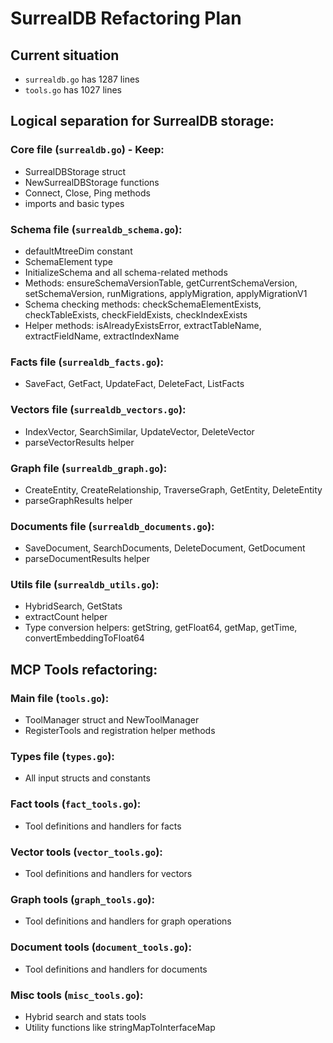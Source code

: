 # SurrealDB Refactoring Plan

## Current situation
- `surrealdb.go` has 1287 lines
- `tools.go` has 1027 lines

## Logical separation for SurrealDB storage:

### Core file (`surrealdb.go`) - Keep:
- SurrealDBStorage struct
- NewSurrealDBStorage functions  
- Connect, Close, Ping methods
- imports and basic types

### Schema file (`surrealdb_schema.go`):
- defaultMtreeDim constant
- SchemaElement type
- InitializeSchema and all schema-related methods
- Methods: ensureSchemaVersionTable, getCurrentSchemaVersion, setSchemaVersion, runMigrations, applyMigration, applyMigrationV1
- Schema checking methods: checkSchemaElementExists, checkTableExists, checkFieldExists, checkIndexExists
- Helper methods: isAlreadyExistsError, extractTableName, extractFieldName, extractIndexName

### Facts file (`surrealdb_facts.go`):
- SaveFact, GetFact, UpdateFact, DeleteFact, ListFacts

### Vectors file (`surrealdb_vectors.go`):
- IndexVector, SearchSimilar, UpdateVector, DeleteVector
- parseVectorResults helper

### Graph file (`surrealdb_graph.go`):
- CreateEntity, CreateRelationship, TraverseGraph, GetEntity, DeleteEntity
- parseGraphResults helper

### Documents file (`surrealdb_documents.go`):
- SaveDocument, SearchDocuments, DeleteDocument, GetDocument
- parseDocumentResults helper

### Utils file (`surrealdb_utils.go`):
- HybridSearch, GetStats
- extractCount helper
- Type conversion helpers: getString, getFloat64, getMap, getTime, convertEmbeddingToFloat64

## MCP Tools refactoring:

### Main file (`tools.go`):
- ToolManager struct and NewToolManager
- RegisterTools and registration helper methods

### Types file (`types.go`):
- All input structs and constants

### Fact tools (`fact_tools.go`):
- Tool definitions and handlers for facts

### Vector tools (`vector_tools.go`):
- Tool definitions and handlers for vectors

### Graph tools (`graph_tools.go`):
- Tool definitions and handlers for graph operations

### Document tools (`document_tools.go`):
- Tool definitions and handlers for documents

### Misc tools (`misc_tools.go`):
- Hybrid search and stats tools
- Utility functions like stringMapToInterfaceMap